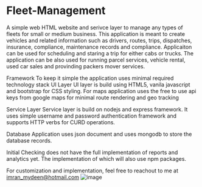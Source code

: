 # Fleet-Management
A simple web HTML website and serivce layer to manage any types of fleets for small or medium business. 
This application is meant to create vehicles and related information such as drivers, routes, trips, dispatches, insurance, compliance, maintenance records and compliance. 
Applicaiton can be used for scheduling and staring a trip for either cabs or trucks. 
The application can be also used for running parcel services, vehicle rental, used car sales and provinding packers mover services. 

Framework
To keep it simple the application uses minimal required technology stack
UI Layer
UI layer is build using HTML5, vanila javascript and bootstrap for CSS styling. 
For maps application uses the free to use api keys from google maps for minimal route rendering and geo tracking

Service Layer
Service layer is build on nodejs and express framework. It uses simple username and password authentication framework and supports HTTP verbs for CURD operations.

Database
Application uses json document and uses mongodb to store the database records.

Initial Checking does not have the full implementation of reports and analytics yet. The implementation of which will also use npm packages.

For customization and implementation, feel free to reachout to me at imran_mydeen@hotmail.com
![image](https://github.com/user-attachments/assets/1588873a-6d15-48d9-ab23-815a445339fe)
